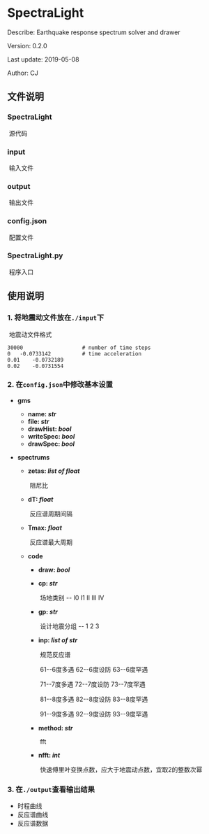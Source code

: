 # SpectraLight

Describe: Earthquake response spectrum solver and drawer

Version: 0.2.0

Last update: 2019-05-08

Author: CJ

## 文件说明

### SpectraLight

​		源代码

### input

​		输入文件

### output

​		输出文件

### config.json

​		配置文件

### SpectraLight.py

​		程序入口

## 使用说明

### 1. 将地震动文件放在``./input``下

​		地震动文件格式
```
30000					# number of time steps
0	-0.0733142			# time acceleration
0.01	-0.0732189
0.02	-0.0731554
```

### 2. 在``config.json``中修改基本设置

- **gms**

  - **name: *str***
  - **file: *str***
  - **drawHist: *bool***
  - **writeSpec: *bool***
  - **drawSpec: *bool***

- **spectrums**

  - **zetas: *list of float***

    ​		阻尼比

  - **dT: *float***

    ​		反应谱周期间隔

  - **Tmax: *float***

    ​		反应谱最大周期

  - **code**

    - **draw: *bool***

    - **cp: *str***

      ​		场地类别 -- I0  I1  II  III  IV

    - **gp: *str***

      ​		设计地震分组 -- 1  2  3

    - **inp: *list of str***

      ​		规范反应谱

      ​		61--6度多遇  62--6度设防  63--6度罕遇 
      
      ​		71--7度多遇  72--7度设防  73--7度罕遇
      
      ​		81--8度多遇  82--8度设防  83--8度罕遇
      
      ​		91--9度多遇  92--9度设防  93--9度罕遇
    
    - **method: *str***
    
      ​		fft
    
    - **nfft: *int***
    
      ​		快速傅里叶变换点数，应大于地震动点数，宜取2的整数次幂


### 3. 在`./output`查看输出结果

- 时程曲线
- 反应谱曲线
- 反应谱数据